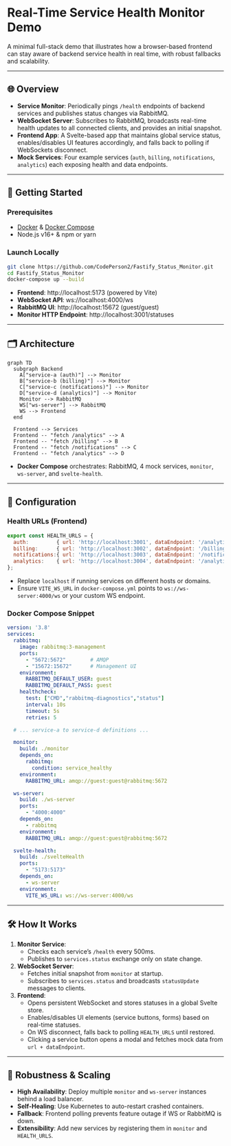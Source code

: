 # Real-Time Service Health Monitor Demo

A minimal full-stack demo that illustrates how a browser-based frontend can stay aware of backend service health in real time, with robust fallbacks and scalability.

---

## 🌐 Overview

- **Service Monitor**: Periodically pings `/health` endpoints of backend services and publishes status changes via RabbitMQ.
- **WebSocket Server**: Subscribes to RabbitMQ, broadcasts real-time health updates to all connected clients, and provides an initial snapshot.
- **Frontend App**: A Svelte-based app that maintains global service status, enables/disables UI features accordingly, and falls back to polling if WebSockets disconnect.
- **Mock Services**: Four example services (`auth`, `billing`, `notifications`, `analytics`) each exposing health and data endpoints.

---

## 🚀 Getting Started

### Prerequisites

- [Docker](https://www.docker.com/) & [Docker Compose](https://docs.docker.com/compose/)
- Node.js v16+ & npm or yarn

### Launch Locally

```bash
git clone https://github.com/CodePerson2/Fastify_Status_Monitor.git
cd Fastify_Status_Monitor
docker-compose up --build
```

- **Frontend**: http://localhost:5173 (powered by Vite)
- **WebSocket API**: ws://localhost:4000/ws
- **RabbitMQ UI**: http://localhost:15672 (guest/guest)
- **Monitor HTTP Endpoint**: http://localhost:3001/statuses

---

## 🗂️ Architecture

```mermaid
graph TD
  subgraph Backend
    A["service-a (auth)"] --> Monitor
    B["service-b (billing)"] --> Monitor
    C["service-c (notifications)"] --> Monitor
    D["service-d (analytics)"] --> Monitor
    Monitor --> RabbitMQ
    WS["ws-server"] --> RabbitMQ
    WS --> Frontend
  end

  Frontend --> Services
  Frontend -- "fetch /analytics" --> A
  Frontend -- "fetch /billing" --> B
  Frontend -- "fetch /notifications" --> C
  Frontend -- "fetch /analytics" --> D
```  

- **Docker Compose** orchestrates: RabbitMQ, 4 mock services, `monitor`, `ws-server`, and `svelte-health`.

---

## 🔧 Configuration

### Health URLs (Frontend)

```js
export const HEALTH_URLS = {
  auth:         { url: 'http://localhost:3001', dataEndpoint: '/analytics' },
  billing:      { url: 'http://localhost:3002', dataEndpoint: '/billing' },
  notifications:{ url: 'http://localhost:3003', dataEndpoint: '/notifications' },
  analytics:    { url: 'http://localhost:3004', dataEndpoint: '/analytics' },
};
```

- Replace `localhost` if running services on different hosts or domains.
- Ensure `VITE_WS_URL` in `docker-compose.yml` points to `ws://ws-server:4000/ws` or your custom WS endpoint.

### Docker Compose Snippet

```yaml
version: '3.8'
services:
  rabbitmq:
    image: rabbitmq:3-management
    ports:
      - "5672:5672"        # AMQP
      - "15672:15672"      # Management UI
    environment:
      RABBITMQ_DEFAULT_USER: guest
      RABBITMQ_DEFAULT_PASS: guest
    healthcheck:
      test: ["CMD","rabbitmq-diagnostics","status"]
      interval: 10s
      timeout: 5s
      retries: 5

  # ... service-a to service-d definitions ...

  monitor:
    build: ./monitor
    depends_on:
      rabbitmq:
        condition: service_healthy
    environment:
      RABBITMQ_URL: amqp://guest:guest@rabbitmq:5672

  ws-server:
    build: ./ws-server
    ports:
      - "4000:4000"
    depends_on:
      - rabbitmq
    environment:
      RABBITMQ_URL: amqp://guest:guest@rabbitmq:5672

  svelte-health:
    build: ./svelteHealth
    ports:
      - "5173:5173"
    depends_on:
      - ws-server
    environment:
      VITE_WS_URL: ws://ws-server:4000/ws
```

---

## 🛠️ How It Works

1. **Monitor Service**:
   - Checks each service’s `/health` every 500ms.
   - Publishes to `services.status` exchange only on state change.
2. **WebSocket Server**:
   - Fetches initial snapshot from `monitor` at startup.
   - Subscribes to `services.status` and broadcasts `statusUpdate` messages to clients.
3. **Frontend**:
   - Opens persistent WebSocket and stores statuses in a global Svelte store.
   - Enables/disables UI elements (service buttons, forms) based on real-time statuses.
   - On WS disconnect, falls back to polling `HEALTH_URLS` until restored.
   - Clicking a service button opens a modal and fetches mock data from `url + dataEndpoint`.

---

## 🚧 Robustness & Scaling

- **High Availability**: Deploy multiple `monitor` and `ws-server` instances behind a load balancer.
- **Self-Healing**: Use Kubernetes to auto-restart crashed containers.
- **Fallback**: Frontend polling prevents feature outage if WS or RabbitMQ is down.
- **Extensibility**: Add new services by registering them in `monitor` and `HEALTH_URLS`.